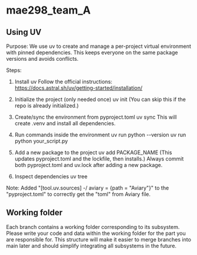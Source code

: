 # mae298_team_A
## Using UV

Purpose:
We use uv to create and manage a per-project virtual environment with pinned dependencies. This keeps everyone on the same package versions and avoids conflicts.

Steps:
1. Install uv
Follow the official instructions:
https://docs.astral.sh/uv/getting-started/installation/

2. Initialize the project (only needed once)
uv init
(You can skip this if the repo is already initialized.)

3. Create/sync the environment from pyproject.toml
uv sync
This will create .venv and install all dependencies.

4. Run commands inside the environment
uv run python --version
uv run python your_script.py

5. Add a new package to the project
uv add PACKAGE_NAME
(This updates pyproject.toml and the lockfile, then installs.)
Always commit both pyproject.toml and uv.lock after adding a new package.

6. Inspect dependencies
uv tree

Note: Added "[tool.uv.sources] -/ aviary = {path = "Aviary"}" to the "pyproject.toml" to correctly get the "toml" from Aviary file.

## Working folder
Each branch contains a working folder corresponding to its subsystem. Please write your code and data within the working folder for the part you are responsible for. This structure will make it easier to merge branches into main later and should simplify integrating all subsystems in the future.
